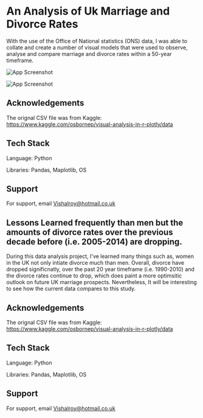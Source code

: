 
# An Analysis of Uk Marriage and Divorce Rates 

With the use of the Office of National statistics (ONS) data, I was able to collate and create a number of visual models that were used to observe, analyse and compare marriage and divorce rates within a 50-year timeframe.




![App Screenshot](https://user-images.githubusercontent.com/72412949/152847982-75c9f160-fafb-432e-8893-2f125a0a2a32.PNG)

![App Screenshot](https://user-images.githubusercontent.com/72412949/152849105-60bac882-fd87-425d-8644-2a927d0e654e.PNG)


## Acknowledgements

 The orignal CSV file was from Kaggle: https://www.kaggle.com/osbornep/visual-analysis-in-r-plotly/data

 
## Tech Stack

Language: Python

Libraries: Pandas, Maplotlib, OS

## Support

For support, email Vishalroy@hotmail.co.uk


## Lessons Learned frequently than men but the amounts of divorce rates over the previous decade before (i.e. 2005-2014) are dropping. 

During this data analysis project, I've learned many things such as, women in the UK not only intiate divorce much than men. Overall, divorce have dropped significnatly,  over the past 20 year timeframe (i.e. 1990-2010) and the divorce rates continue to drop, which does paint a more optimsitic outlook on future UK marriage prospects. Nevertheless, It will be interesting to see how the current data compares to this study.  





## Acknowledgements

 The orignal CSV file was from Kaggle: https://www.kaggle.com/osbornep/visual-analysis-in-r-plotly/data

 
## Tech Stack

Language: Python

Libraries: Pandas, Maplotlib, OS

## Support

For support, email Vishalroy@hotmail.co.uk


